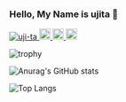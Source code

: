 ### Hello, My Name is ujita 👋

<p align="left">
  <a href="https://github.com/uji-ta/uji-ta/">
    <img src="https://komarev.com/ghpvc/?username=uji-ta" alt="uji-ta" />
  </a>
  <a href="http://twitter.com/besburg">
    <img height="20" src="https://img.shields.io/twitter/follow/besburg?label=Twitter&logo=twitter&style=flat" />
  </a>
  <a href="https://github.com/uji-ta">
    <img height="20" src="https://img.shields.io/github/followers/uji-ta?label=follow&logo=github&style=flat" />
  </a>
  <a href="http://qiita.com/uji-ta">
    <img height="20" src="https://qiita-badge.apiapi.app/s/uji-ta/posts.svg" />
  </a>
</p>

![trophy](https://github-profile-trophy.vercel.app/?username=uji-ta)

![Anurag's GitHub stats](https://github-readme-stats.vercel.app/api?username=uji-ta&show_icons=true&theme=vue-dark)

![Top Langs](https://github-readme-stats.vercel.app/api/top-langs/?username=uji-ta&theme=vue-dark&layout=compact)

<!--
**uji-ta/uji-ta** is a ✨ _special_ ✨ repository because its `README.md` (this file) appears on your GitHub profile.

Here are some ideas to get you started:

- 🔭 I’m currently working on ...
- 🌱 I’m currently learning ...
- 👯 I’m looking to collaborate on ...
- 🤔 I’m looking for help with ...
- 💬 Ask me about ...
- 📫 How to reach me: ...
- 😄 Pronouns: ...
- ⚡ Fun fact: ...
-->
